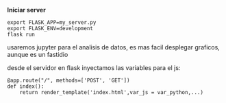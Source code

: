 
**Iniciar server**

	export FLASK_APP=my_server.py
	export FLASK_ENV=development
	flask run

usaremos jupyter para el analisis de datos, es mas facil desplegar graficos, aunque es un fastidio 

desde el servidor en flask inyectamos las variables para el js:
	
	@app.route("/", methods=['POST', 'GET'])
	def index():
	    return render_template('index.html',var_js = var_python,...)